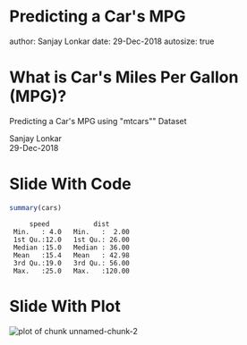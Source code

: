 Predicting a Car's MPG
========================================================
author: Sanjay Lonkar
date: 29-Dec-2018
autosize: true

What is Car's Miles Per Gallon (MPG)?
========================================================

Predicting a Car's MPG using "mtcars"" Dataset
















Sanjay Lonkar  
29-Dec-2018


Slide With Code
========================================================


```r
summary(cars)
```

```
     speed           dist       
 Min.   : 4.0   Min.   :  2.00  
 1st Qu.:12.0   1st Qu.: 26.00  
 Median :15.0   Median : 36.00  
 Mean   :15.4   Mean   : 42.98  
 3rd Qu.:19.0   3rd Qu.: 56.00  
 Max.   :25.0   Max.   :120.00  
```

Slide With Plot
========================================================

![plot of chunk unnamed-chunk-2](mtCarsPredictMPG-figure/unnamed-chunk-2-1.png)

